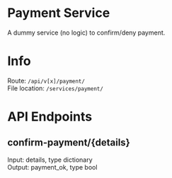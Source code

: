# Payment Service
A dummy service (no logic) to confirm/deny payment. 

# Info
Route: `/api/v[x]/payment/` <br/>
File location: `/services/payment/`

# API Endpoints
## confirm-payment/{details}
Input: details, type dictionary <br/>
Output: payment_ok, type bool